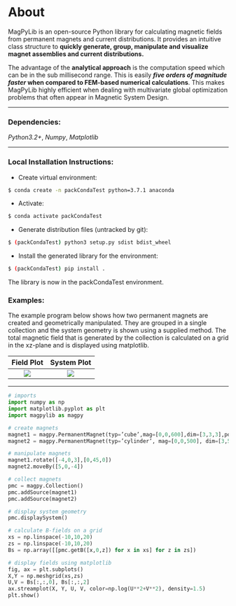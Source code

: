 # About 
MagPyLib is an open-source Python library for calculating magnetic fields from permanent magnets and current distributions. It provides an intuitive class structure to **quickly generate, group, manipulate and visualize magnet assemblies and current distributions.**

The advantage of the **analytical approach** is the computation speed which can be in the sub millisecond range. This is easily **_five orders of magnitude faster_ when compared to FEM-based numerical calculations**. This makes MagPyLib highly efficient when dealing with multivariate global optimization problems that often appear in Magnetic System Design.

---
### Dependencies: 
_Python3.2+_, _Numpy_, _Matplotlib_

---
### Local Installation Instructions:
- Create virtual environment:
```bash
$ conda create -n packCondaTest python=3.7.1 anaconda
```
- Activate:
```bash
$ conda activate packCondaTest
```
- Generate distribution files (untracked by git):
```bash
$ (packCondaTest) python3 setup.py sdist bdist_wheel
```

- Install the generated library for the environment:
```bash
$ (packCondaTest) pip install .
```

The library is now in the packCondaTest environment.

### Examples:

The example program below shows how two permanent magnets are created and geometrically manipulated. They are grouped in a single collection and the system geometry is shown using a supplied method. The total magnetic field that is generated by the collection is calculated on a grid in the xz-plane and is displayed using matplotlib.


Field Plot           |  System Plot
:-------------------------:|:-------------------------:
![](https://magpy752453052.files.wordpress.com/2018/11/fieldplot2.png)  |  ![](https://magpy752453052.files.wordpress.com/2018/11/systemplot.png )



---

```Python
# imports
import numpy as np
import matplotlib.pyplot as plt
import magpylib as magpy

# create magnets
magnet1 = magpy.PermanentMagnet(typ=’cube’,mag=[0,0,600],dim=[3,3,3],pos=[-4,0,3])
magnet2 = magpy.PermanentMagnet(typ=’cylinder’, mag=[0,0,500], dim=[3,5], pos=[0,0,0])

# manipulate magnets
magnet1.rotate([-4,0,3],[0,45,0])
magnet2.moveBy([5,0,-4])

# collect magnets
pmc = magpy.Collection()
pmc.addSource(magnet1)
pmc.addSource(magnet2)

# display system geometry
pmc.displaySystem()

# calculate B-fields on a grid
xs = np.linspace(-10,10,20)
zs = np.linspace(-10,10,20)
Bs = np.array([[pmc.getB([x,0,z]) for x in xs] for z in zs])

# display fields using matplotlib
fig, ax = plt.subplots()
X,Y = np.meshgrid(xs,zs)
U,V = Bs[:,:,0], Bs[:,:,2]
ax.streamplot(X, Y, U, V, color=np.log(U**2+V**2), density=1.5)
plt.show() 
```
